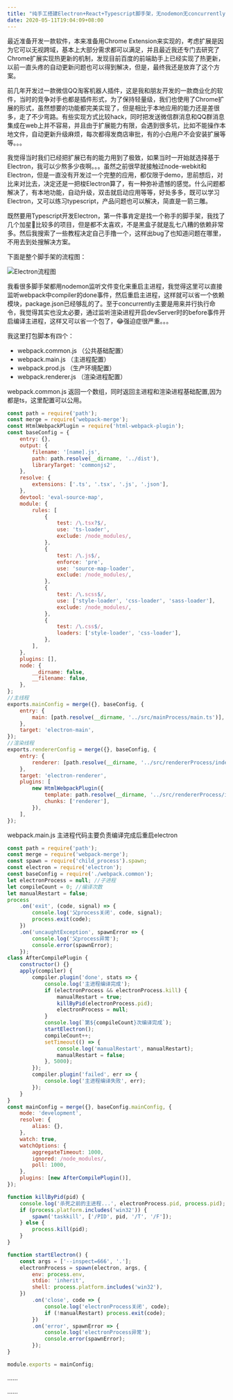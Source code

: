 ```yaml
---
title: "纯手工搭建Electron+React+Typescript脚手架，无nodemon无concurrently"
date: 2020-05-11T19:04:09+08:00
---
```


最近准备开发一款软件，本来准备用Chrome Extension来实现的，考虑扩展是因为它可以无视跨域，基本上大部分需求都可以满足，并且最近我还专门去研究了Chrome扩展实现热更新的机制，发现目前百度的前端助手上已经实现了热更新，以前一直头疼的自动更新问题也可以得到解决，但是，最终我还是放弃了这个方案。

前几年开发过一款微信QQ淘客机器人插件，这是我和朋友开发的一款商业化的软件，当时的竞争对手也都是插件形式，为了保持轻量级，我们也使用了Chrome扩展的形式，虽然想要的功能都完美实现了，但是相比于本地应用的能力还是差很多，走了不少弯路。有些实现方式比较hack，同时把发送微信群消息和QQ群消息集成在web上并不容易，并且由于扩展能力有限，会遇到很多坑，比如不能操作本地文件，自动更新升级麻烦，每次都得发商店审批，有的小白用户不会安装扩展等等。。。

我觉得当时我们已经把扩展已有的能力用到了极致，如果当时一开始就选择基于Electron，我可以少熬多少夜啊。。。虽然之前很早就接触过node-webkit和Electron，但是一直没有开发过一个完整的应用，都仅限于demo，思前想后，对比来对比去，决定还是一把梭Electron算了，有一种弥补遗憾的感觉。什么问题都解决了，有本地功能，自动升级，双击就启动应用等等，好处多多，既可以学习Electron，又可以练习typescript，产品问题也可以解决，简直是一箭三雕。

既然要用Typescript开发Electron，第一件事肯定是找一个称手的脚手架，我找了几个加星🌟比较多的项目，但是都不太喜欢，不是黑盒子就是乱七八糟的依赖非常多。然后我搜索了一些教程决定自己手撸一个，这样出bug了也知道问题在哪里，不用去到处搜解决方案。

下面是整个脚手架的流程图：

![Electron流程图](https://cdn.steemitimages.com/DQmRde9KGKozA6GYMeEzWYnFSbsoTceDrNDcufGtPUGF3bh/%E6%9C%AA%E5%91%BD%E5%90%8D%E6%96%87%E4%BB%B6%20(1).png)

我看很多脚手架都用nodemon监听文件变化来重启主进程，我觉得这里可以直接监听webpack中compiler的done事件，然后重启主进程，这样就可以省一个依赖模块，package.json已经够乱的了。至于concurrently主要是用来并行执行命令，我觉得其实也没太必要，通过监听渲染进程开启devServer时的before事件开启编译主进程，这样又可以省一个包了，😂强迫症很严重。。。

我这里打包脚本有四个：

- webpack.common.js     （公共基础配置）
- webpack.main.js       （主进程配置）
- webpack.prod.js       （生产环境配置）
- webpack.renderer.js   （渲染进程配置）


webpack.common.js 返回一个数组，同时返回主进程和渲染进程基础配置,因为都是ts，这里配置可以公用。

```javascript
const path = require('path');
const merge = require('webpack-merge');
const HtmlWebpackPlugin = require('html-webpack-plugin');
const baseConfig = {
	entry: {},
	output: {
		filename: '[name].js',
		path: path.resolve(__dirname, '../dist'),
		libraryTarget: 'commonjs2',
	},
	resolve: {
		extensions: ['.ts', '.tsx', '.js', '.json'],
	},
	devtool: 'eval-source-map',
	module: {
		rules: [
			{
				test: /\.tsx?$/,
				use: 'ts-loader',
				exclude: /node_modules/,
			},
			{
				test: /\.js$/,
				enforce: 'pre',
				use: 'source-map-loader',
				exclude: /node_modules/,
			},
			{
				test: /\.scss$/,
				use: ['style-loader', 'css-loader', 'sass-loader'],
				exclude: /node_modules/,
			},
			{
				test: /\.css$/,
				loaders: ['style-loader', 'css-loader'],
			},
		],
	},
	plugins: [],
	node: {
		__dirname: false,
		__filename: false,
	},
};
//主线程
exports.mainConfig = merge({}, baseConfig, {
	entry: {
		main: [path.resolve(__dirname, '../src/mainProcess/main.ts')],
	},
	target: 'electron-main',
});
//渲染线程
exports.rendererConfig = merge({}, baseConfig, {
	entry: {
		renderer: [path.resolve(__dirname, '../src/rendererProcess/index.tsx')],
	},
	target: 'electron-renderer',
	plugins: [
		new HtmlWebpackPlugin({
			template: path.resolve(__dirname, '../src/rendererProcess/index.html'),
			chunks: ['renderer'],
		}),
	],
});

```

webpack.main.js 主进程代码主要负责编译完成后重启electron

```javascript
const path = require('path');
const merge = require('webpack-merge');
const spawn = require('child_process').spawn;
const electron = require('electron');
const baseConfig = require('./webpack.common');
let electronProcess = null; //子进程
let compileCount = 0; //编译次数
let manualRestart = false;
process
	.on('exit', (code, signal) => {
		console.log('父process关闭', code, signal);
		process.exit(code);
	})
	.on('uncaughtException', spawnError => {
		console.log('父process异常');
		console.error(spawnError);
	});
class AfterCompilePlugin {
	constructor() {}
	apply(compiler) {
		compiler.plugin('done', stats => {
			console.log('主进程编译完成');
			if (electronProcess && electronProcess.kill) {
				manualRestart = true;
				killByPid(electronProcess.pid);
				electronProcess = null;
			}
			console.log(`第${compileCount}次编译完成`);
			startElectron();
			compileCount++;
			setTimeout(() => {
				console.log('manualRestart', manualRestart);
				manualRestart = false;
			}, 5000);
		});
		compiler.plugin('failed', err => {
			console.log('主进程编译失败', err);
		});
	}
}
const mainConfig = merge({}, baseConfig.mainConfig, {
	mode: 'development',
	resolve: {
		alias: {},
	},
	watch: true,
	watchOptions: {
		aggregateTimeout: 1000,
		ignored: /node_modules/,
		poll: 1000,
	},
	plugins: [new AfterCompilePlugin()],
});

function killByPid(pid) {
	console.log('杀死之前的主进程...', electronProcess.pid, process.pid);
	if (process.platform.includes('win32')) {
		spawn('taskkill', ['/PID', pid, '/T', '/F']);
	} else {
		process.kill(pid);
	}
}

function startElectron() {
	const args = ['--inspect=666', '.'];
	electronProcess = spawn(electron, args, {
		env: process.env,
		stdio: 'inherit',
		shell: process.platform.includes('win32'),
	})
		.on('close', code => {
			console.log('electronProcess关闭', code);
			if (!manualRestart) process.exit(code);
		})
		.on('error', spawnError => {
			console.log('electronProcess异常');
			console.error(spawnError);
		});
}

module.exports = mainConfig;

```

......

......


